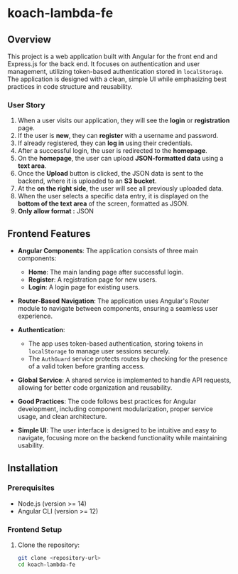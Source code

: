 # koach-lambda-fe

## Overview

This project is a web application built with Angular for the front end and Express.js for the back end. It focuses on authentication and user management, utilizing token-based authentication stored in `localStorage`. The application is designed with a clean, simple UI while emphasizing best practices in code structure and reusability.

### User Story

1. When a user visits our application, they will see the **login** or **registration** page.
2. If the user is **new**, they can **register** with a username and password.
3. If already registered, they can **log in** using their credentials.
4. After a successful login, the user is redirected to the **homepage**.  
5. On the **homepage**, the user can upload **JSON-formatted data** using a **text area**.
6. Once the **Upload** button is clicked, the JSON data is sent to the backend, where it is uploaded to an **S3 bucket**.
7. At the **on the right side**, the user will see all previously uploaded data.
8. When the user selects a specific data entry, it is displayed on the **bottom of the text area** of the screen, formatted as JSON.
9. **Only allow format :** JSON


## Frontend Features

- **Angular Components**: The application consists of three main components:
  - **Home**: The main landing page after successful login.
  - **Register**: A registration page for new users.
  - **Login**: A login page for existing users.

- **Router-Based Navigation**: The application uses Angular's Router module to navigate between components, ensuring a seamless user experience.

- **Authentication**: 
  - The app uses token-based authentication, storing tokens in `localStorage` to manage user sessions securely.
  - The `AuthGuard` service protects routes by checking for the presence of a valid token before granting access.

- **Global Service**: A shared service is implemented to handle API requests, allowing for better code organization and reusability.

- **Good Practices**: The code follows best practices for Angular development, including component modularization, proper service usage, and clean architecture.

- **Simple UI**: The user interface is designed to be intuitive and easy to navigate, focusing more on the backend functionality while maintaining usability.

## Installation

### Prerequisites

- Node.js (version >= 14)
- Angular CLI (version >= 12)

### Frontend Setup

1. Clone the repository:

   ```bash
   git clone <repository-url>
   cd koach-lambda-fe
